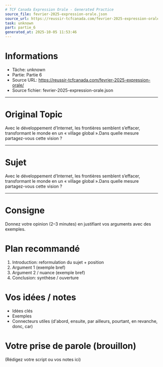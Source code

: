 ```yaml
---
# TCF Canada Expression Orale - Generated Practice
source_file: fevrier-2025-expression-orale.json
source_url: https://reussir-tcfcanada.com/fevrier-2025-expression-orale/
task: unknown
part: partie_6
generated_at: 2025-10-05 11:53:46
---
```


# Informations
- Tâche: unknown
- Partie: Partie 6
- Source URL: https://reussir-tcfcanada.com/fevrier-2025-expression-orale/
- Source fichier: fevrier-2025-expression-orale.json

---

# Original Topic
Avec le développement d’Internet, les frontières semblent s’effacer, transformant le monde en un « village global ».Dans quelle mesure partagez-vous cette vision ?

---

# Sujet
Avec le développement d’Internet, les frontières semblent s’effacer, transformant le monde en un « village global ».Dans quelle mesure partagez-vous cette vision ?

---
# Consigne
Donnez votre opinion (2–3 minutes) en justifiant vos arguments avec des exemples.

# Plan recommandé
1. Introduction: reformulation du sujet + position
2. Argument 1 (exemple bref)
3. Argument 2 / nuance (exemple bref)
4. Conclusion: synthèse / ouverture

# Vos idées / notes
- Idées clés
- Exemples
- Connecteurs utiles (d'abord, ensuite, par ailleurs, pourtant, en revanche, donc, car)

# Votre prise de parole (brouillon)
(Rédigez votre script ou vos notes ici)
